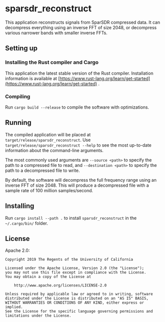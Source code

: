 # sparsdr_reconstruct

This application reconstructs signals from SparSDR compressed data. It can decompress everything using an inverse FFT
of size 2048, or decompress various narrower bands with smaller inverse FFTs.

## Setting up

### Installing the Rust compiler and Cargo

This application the latest stable version of the Rust compiler. Installation information is available at
[https://www.rust-lang.org/learn/get-started](https://www.rust-lang.org/learn/get-started) .

### Compiling

Run `cargo build --release` to compile the software with optimizations.

## Running

The compiled application will be placed at `target/release/sparsdr_reconstruct`. Use
`target/release/sparsdr_reconstruct --help` to see the most up-to-date information about the command-line arguments.

The most commonly used arguments are `--source <path>` to specify the path to a compressed file to read, and
`--destination <path>` to specify the path to a decompressed file to write.

By default, the software will decompress the full frequency range using an inverse FFT of size 2048. This will produce
a decompressed file with a sample rate of 100 million samples/second.

## Installing

Run `cargo install --path .` to install `sparsdr_reconstruct` in the `~/.cargo/bin/` folder.

## License

Apache 2.0:

    Copyright 2019 The Regents of the University of California

    Licensed under the Apache License, Version 2.0 (the "License");
    you may not use this file except in compliance with the License.
    You may obtain a copy of the License at

        http://www.apache.org/licenses/LICENSE-2.0

    Unless required by applicable law or agreed to in writing, software
    distributed under the License is distributed on an "AS IS" BASIS,
    WITHOUT WARRANTIES OR CONDITIONS OF ANY KIND, either express or implied.
    See the License for the specific language governing permissions and
    limitations under the License.

